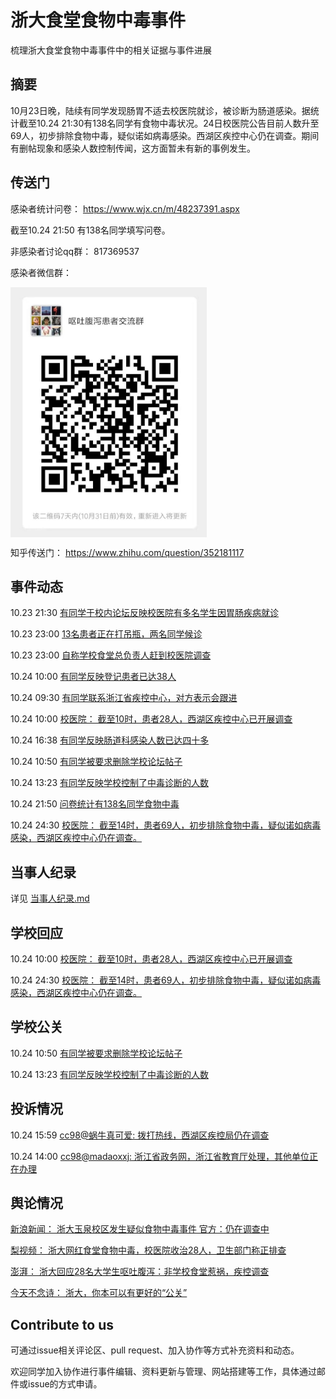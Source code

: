 # 浙大食堂食物中毒事件
梳理浙大食堂食物中毒事件中的相关证据与事件进展

## 摘要

10月23日晚，陆续有同学发现肠胃不适去校医院就诊，被诊断为肠道感染。据统计截至10.24 21:30有138名同学有食物中毒状况。24日校医院公告目前人数升至69人，初步排除食物中毒，疑似诺如病毒感染。西湖区疾控中心仍在调查。期间有删帖现象和感染人数控制传闻，这方面暂未有新的事例发生。

## 传送门

感染者统计问卷： https://www.wjx.cn/m/48237391.aspx

截至10.24 21:50 有138名同学填写问卷。

非感染者讨论qq群： 817369537

感染者微信群： 

<img src="group.jpg" height="400" alt="group" align=center>

知乎传送门： https://www.zhihu.com/question/352181117



## 事件动态
10.23 21:30 [有同学于校内论坛反映校医院有多名学生因胃肠疾病就诊](患者相关动态.md)

10.23 23:00 [13名患者正在打吊瓶，两名同学候诊](患者相关动态.md)

10.23 23:00 [自称学校食堂总负责人赶到校医院调查](患者相关动态.md)

10.24 10:00 [有同学反映登记患者已达38人](患者相关动态.md)

10.24 09:30 [有同学联系浙江省疾控中心，对方表示会跟进](患者相关动态.md)

10.24 10:00 [校医院： 截至10时，患者28人，西湖区疾控中心已开展调查](http://zdyy.zju.edu.cn/redir.php?catalog_id=25&object_id=66762)

10.24 16:38 [有同学反映肠道科感染人数已达四十多](患者相关动态.md)

10.24 10:50 [有同学被要求删除学校论坛帖子](https://www.cc98.org/topic/4878793)

10.24 13:23 [有同学反映学校控制了中毒诊断的人数](https://www.cc98.org/topic/4878827/postid/796116814)

10.24 21:50 [问卷统计有138名同学食物中毒](患者相关动态.md)

10.24 24:30 [校医院： 截至14时，患者69人，初步排除食物中毒，疑似诺如病毒感染，西湖区疾控中心仍在调查。](http://zdyy.zju.edu.cn/redir.php?catalog_id=25&object_id=66774)


## 当事人纪录
详见 [当事人纪录.md](当事人纪录.md)


## 学校回应

10.24 10:00 [校医院： 截至10时，患者28人，西湖区疾控中心已开展调查](http://zdyy.zju.edu.cn/redir.php?catalog_id=25&object_id=66762)

10.24 24:30 [校医院： 截至14时，患者69人，初步排除食物中毒，疑似诺如病毒感染，西湖区疾控中心仍在调查。](http://zdyy.zju.edu.cn/redir.php?catalog_id=25&object_id=66774)


## 学校公关

10.24 10:50 [有同学被要求删除学校论坛帖子](https://www.cc98.org/topic/4878793)

10.24 13:23 [有同学反映学校控制了中毒诊断的人数](https://www.cc98.org/topic/4878827/postid/796116814)



## 投诉情况

10.24 15:59 [cc98@蜗牛真可爱: 拨打热线，西湖区疾控局仍在调查](投诉情况.md)

10.24 14:00 [cc98@madaoxxj: 浙江省政务网，浙江省教育厅处理，其他单位正在办理](投诉情况.md)


## 舆论情况

[新浪新闻： 浙大玉泉校区发生疑似食物中毒事件 官方：仍在调查中](http://news.sina.com.cn/c/2019-10-24/doc-iicezuev4681222.shtml)

[梨视频： 浙大网红食堂食物中毒，校医院收治28人，卫生部门称正排查](https://v.qq.com/x/cover/mzc00200xr3v30v/y3012zcct2r.html)

[澎湃： 浙大回应28名大学生呕吐腹泻：非学校食堂惹祸，疾控调查](https://m.thepaper.cn/newsDetail_forward_4761567?from=timeline&isappinstalled=0)

[今天不念诗： 浙大，你本可以有更好的“公关”](https://mp.weixin.qq.com/s/Ut0YmrBFhcCcdiSvs_tlyw)


## Contribute to us
可通过issue相关评论区、pull request、加入协作等方式补充资料和动态。

欢迎同学加入协作进行事件编辑、资料更新与管理、网站搭建等工作，具体通过邮件或issue的方式申请。
